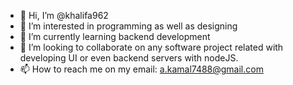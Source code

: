 - 👋 Hi, I’m @khalifa962
- 👀 I’m interested in programming as well as designing
- 🌱 I’m currently learning backend development
- 💞️ I’m looking to collaborate on any software project related with developing UI or even backend servers with nodeJS.
- 📫 How to reach me on my email: a.kamal7488@gmail.com

<!---
khalifa962/khalifa962 is a ✨ special ✨ repository because its `README.md` (this file) appears on your GitHub profile.
You can click the Preview link to take a look at your changes.
--->
